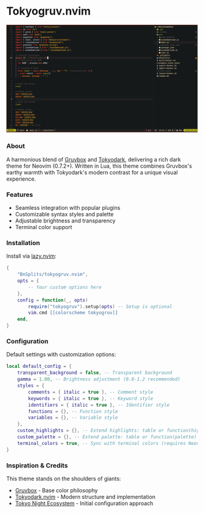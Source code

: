 # Tokyogruv.nvim

![Tokyogruv Color Scheme Preview](./x.png)

### About

A harmonious blend of [Gruvbox](https://github.com/morhetz/gruvbox) and [Tokyodark](https://github.com/tiagovla/tokyodark.nvim), delivering a rich dark theme for Neovim (0.7.2+). Written in Lua, this theme combines Gruvbox's earthy warmth with Tokyodark's modern contrast for a unique visual experience.

### Features

- Seamless integration with popular plugins
- Customizable syntax styles and palette
- Adjustable brightness and transparency
- Terminal color support

### Installation

Install via [lazy.nvim](https://github.com/folke/lazy.nvim):

```lua
{
    "BnSplits/tokyogruv.nvim",
    opts = {
        -- Your custom options here
    },
    config = function(_, opts)
        require("tokyogruv").setup(opts) -- Setup is optional
        vim.cmd [[colorscheme tokyogruv]]
    end,
}
```

### Configuration

Default settings with customization options:

```lua
local default_config = {
    transparent_background = false, -- Transparent background
    gamma = 1.00, -- Brightness adjustment (0.8-1.2 recommended)
    styles = {
        comments = { italic = true }, -- Comment style
        keywords = { italic = true }, -- Keyword style
        identifiers = { italic = true }, -- Identifier style
        functions = {}, -- Function style
        variables = {}, -- Variable style
    },
    custom_highlights = {}, -- Extend highlights: table or function(highlights, palette)
    custom_palette = {}, -- Extend palette: table or function(palette)
    terminal_colors = true, -- Sync with terminal colors (requires Neovim 0.8+)
}
```

### Inspiration & Credits

This theme stands on the shoulders of giants:
- [Gruvbox](https://github.com/morhetz/gruvbox) - Base color philosophy
- [Tokyodark.nvim](https://github.com/tiagovla/tokyodark.nvim) - Modern structure and implementation
- [Tokyo Night Ecosystem](https://github.com/enkia/tokyo-night-vscode-theme) - Initial configuration approach
